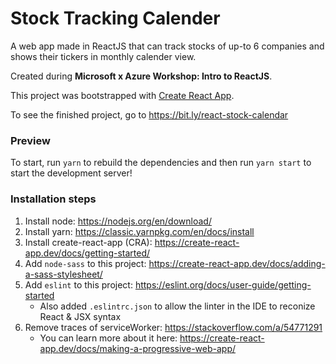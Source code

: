# Stock Tracking Calender

A web app made in ReactJS that can track stocks of up-to 6 companies and shows their tickers in monthly calender view. 

Created during **Microsoft x Azure Workshop: Intro to ReactJS**.

This project was bootstrapped with [Create React App](https://github.com/facebook/create-react-app).

To see the finished project, go to https://bit.ly/react-stock-calendar

### Preview
To start, run `yarn` to rebuild the dependencies and then run `yarn start` to start the development server!

### Installation steps
1. Install node: https://nodejs.org/en/download/
1. Install yarn: https://classic.yarnpkg.com/en/docs/install
1. Install create-react-app (CRA): https://create-react-app.dev/docs/getting-started/
1. Add `node-sass` to this project: https://create-react-app.dev/docs/adding-a-sass-stylesheet/
1. Add `eslint` to this project: https://eslint.org/docs/user-guide/getting-started
    - Also added `.eslintrc.json` to allow the linter in the IDE to reconize React & JSX syntax
1. Remove traces of serviceWorker: https://stackoverflow.com/a/54771291
    - You can learn more about it here: https://create-react-app.dev/docs/making-a-progressive-web-app/

